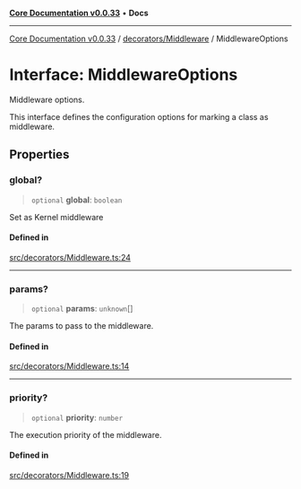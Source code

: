 [**Core Documentation v0.0.33**](../../../README.md) • **Docs**

***

[Core Documentation v0.0.33](../../../modules.md) / [decorators/Middleware](../README.md) / MiddlewareOptions

# Interface: MiddlewareOptions

Middleware options.

This interface defines the configuration options for marking a class as middleware.

## Properties

### global?

> `optional` **global**: `boolean`

Set as Kernel middleware

#### Defined in

[src/decorators/Middleware.ts:24](https://github.com/stonemjs/core/blob/077f74fd791b5cd8637e1ab41cbefa238af9d384/src/decorators/Middleware.ts#L24)

***

### params?

> `optional` **params**: `unknown`[]

The params to pass to the middleware.

#### Defined in

[src/decorators/Middleware.ts:14](https://github.com/stonemjs/core/blob/077f74fd791b5cd8637e1ab41cbefa238af9d384/src/decorators/Middleware.ts#L14)

***

### priority?

> `optional` **priority**: `number`

The execution priority of the middleware.

#### Defined in

[src/decorators/Middleware.ts:19](https://github.com/stonemjs/core/blob/077f74fd791b5cd8637e1ab41cbefa238af9d384/src/decorators/Middleware.ts#L19)
